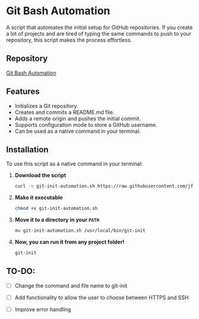 # Git Bash Automation

A script that automates the initial setup for GitHub repositories.
If you create a lot of projects and are tired of typing the same commands to push to your repository, this script makes the process effortless.

## Repository
[Git Bash Automation](https://github.com/jfjoao12/git-bash-automation)

## Features
- Initializes a Git repository.
- Creates and commits a README.md file.
- Adds a remote origin and pushes the initial commit.
- Supports configuration mode to store a GitHub username.
- Can be used as a native command in your terminal.

## Installation
To use this script as a native command in your terminal:

1. **Download the script**
   ```bash
   curl -o git-init-automation.sh https://raw.githubusercontent.com/jfjoao12/git-bash-automation/main/git-init-automation.sh

2. **Make it executable**
   ```bash
   chmod +x git-init-automation.sh
   ```
3. **Move it to a directory in your `PATH`**
   ```bash
   mv git-init-automation.sh /usr/local/bin/git-init
   ```
4. **Now, you can run it from any project folder!**
   ```bash
   git-init
   ```

## TO-DO:
- [ ] Change the command and file name to git-init
- [ ] Add functionality to allow the user to choose between HTTPS and SSH
- [ ] Improve error handling

